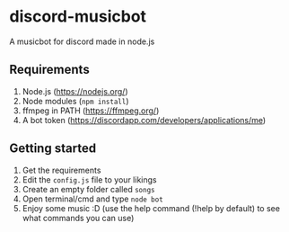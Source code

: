 # discord-musicbot
A musicbot for discord made in node.js

## Requirements
1. Node.js (https://nodejs.org/)
2. Node modules (`npm install`)
3. ffmpeg in PATH (https://ffmpeg.org/)
4. A bot token (https://discordapp.com/developers/applications/me)

## Getting started
1. Get the requirements
2. Edit the `config.js` file to your likings
3. Create an empty folder called `songs`
4. Open terminal/cmd and type `node bot`
5. Enjoy some music :D (use the help command (!help by default) to see what commands you can use)
